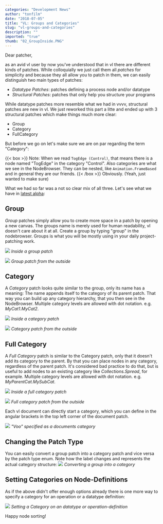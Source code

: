 ```yaml
---
categories: "Development News"
author: "tonfilm"
date: "2018-07-05"
title: "VL: Groups and Categories"
slug: "vl-groups-and-categories"
description: ""
imported: "true"
thumb: "02_GroupInside.PNG"
---
```



Dear patcher,

as an avid vl user by now you've understood that in vl there are different kinds of patches. While colloquially we just call them all *patches* for simplicity and because they all allow you to patch in them, we can easily distinguish two main types of patches:

* *Datatype Patches*: patches defining a process node and/or datatype
* *Structural Patches*: patches that only help you structure your programs

While datatype patches more resemble what we had in vvvv, structural patches are new in vl. We just reworked this part a litte and ended up with 3 structural patches which make things much more clear:

* Group
* Category
* FullCategory

But before we go on let's make sure we are on par regarding the term "Category":

{{< box >}}
Note:
When we read `TogEdge (Control)`, that means there is a node named "TogEdge" in the category "Control". Also categories are what we see in the NodeBrowser. They can be nested, like `Animation.FrameBased` and in general they are our friends.
{{< /box >}}
Obviously. (Yeah, just wanted to make sure)

What we had so far was a not so clear mix of all three. Let's see what we have in [latest alpha](https://legacy.vvvv.org/downloads/previews):
## Group

*Group* patches simply allow you to create more space in a patch by opening a new canvas. The groups name is merely used for human readability, vl doesn't care about it at all. Create a group by typing "group" in the nodebrowser. Groups is what you will be mostly using in your daily project-patching work.
<!--{SPLIT()}-->
![](02_GroupInside.PNG)
*Inside a group patch*
<!--~~~-->
![](01_GroupOutside.PNG)
*Group patch from the outside*
<!--{SPLIT}-->

## Category

A *Category* patch looks quite similar to the group, only its name has a meaning: The name appends itself to the category of its parent patch. That way you can build up any category hierarchy, that you then see in the NodeBrowser. Multiple category levels are allowed with dot notation. e.g. *MyCat1.MyCat2*.
<!--{SPLIT()}-->
![](04_CategoryInsi_r.PNG)
*Inside a category patch*
<!--~~~-->
![](03_CategoryOuts_r.PNG)
*Category patch from the outside*
<!--{SPLIT}-->
## Full Category

A *Full Category* patch is similar to the Category patch, only that it doesn't add its category to the parent. By that you can place nodes in any category, regardless of the parent patch. It's considered bad practice to do that, but is useful to add nodes to an existing category like *Collections.Spread*, for example. Multiple category levels are allowed with dot notation. e.g. *MyParentCat.MySubCat*.
<!--{SPLIT()}-->
![](06_FullCategory_r.PNG)
*Inside a full category patch*
<!--~~~-->
![](05_FullCategory_r.PNG)
*Full category patch from the outside*
<!--{SPLIT}-->
Each vl document can directly start a category, which you can define in the angular brackets in the top left corner of the document patch. 

![](DocPatch.png)
*"Voo" specified as a documents category*

## Changing the Patch Type

You can easily convert a group patch into a category patch and vice versa by the patch type enum. Note how the label changes and represents the actual category structure:
![](0XisxoR9G2.gif)
*Converting a group into a category*

## Setting Categories on Node-Definitions

As if the above didn't offer enough options already there is one more way to specify a category for an operation or a datatype definition:

![](callmenames-Stu_r.gif)
*Setting a Category on an datatype or operation-definition*

Happy node sorting!